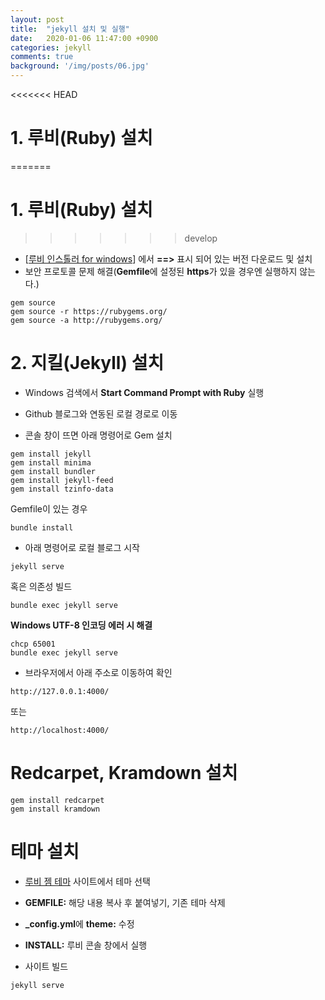 ```yaml
---
layout: post
title:  "jekyll 설치 및 실행"
date:   2020-01-06 11:47:00 +0900
categories: jekyll
comments: true
background: '/img/posts/06.jpg'
---
```


<<<<<<< HEAD
# 1.  루비(Ruby) 설치
=======
#    1. 루비(Ruby) 설치
>>>>>>> develop

- [[루비 인스톨러 for windows](https://rubyinstaller.org/downloads/)] 에서 **==>** 표시 되어 있는 버전 다운로드 및 설치
- 보안 프로토콜 문제 해결(**Gemfile**에 설정된 **https**가 있을 경우엔 실행하지 않는다.)
```
gem source
gem source -r https://rubygems.org/
gem source -a http://rubygems.org/
```


# 2. 지킬(Jekyll) 설치

- Windows 검색에서 **Start Command Prompt with Ruby** 실행

- Github 블로그와 연동된 로컬 경로로 이동

- 콘솔 창이 뜨면 아래 명령어로 Gem 설치
```
gem install jekyll
gem install minima
gem install bundler
gem install jekyll-feed
gem install tzinfo-data
```
Gemfile이 있는 경우
```
bundle install
```

- 아래 명령어로 로컬 블로그 시작
```
jekyll serve
```
혹은 의존성 빌드
```
bundle exec jekyll serve
```

**Windows UTF-8 인코딩 에러 시 해결**
```
chcp 65001
bundle exec jekyll serve
```

- 브라우저에서 아래 주소로 이동하여 확인
```
http://127.0.0.1:4000/
```
또는
```
http://localhost:4000/
```


# Redcarpet, Kramdown 설치

```
gem install redcarpet
gem install kramdown
```


# 테마 설치

- [루비 젬 테마](https://rubygems.org/search?utf8=%E2%9C%93&query=jekyll-theme) 사이트에서 테마 선택

- **GEMFILE:** 해당 내용 복사 후 붙여넣기, 기존 테마 삭제

- **_config.yml**에 **theme:** 수정

- **INSTALL:** 루비 콘솔 창에서 실행

- 사이트 빌드
```
jekyll serve
```
